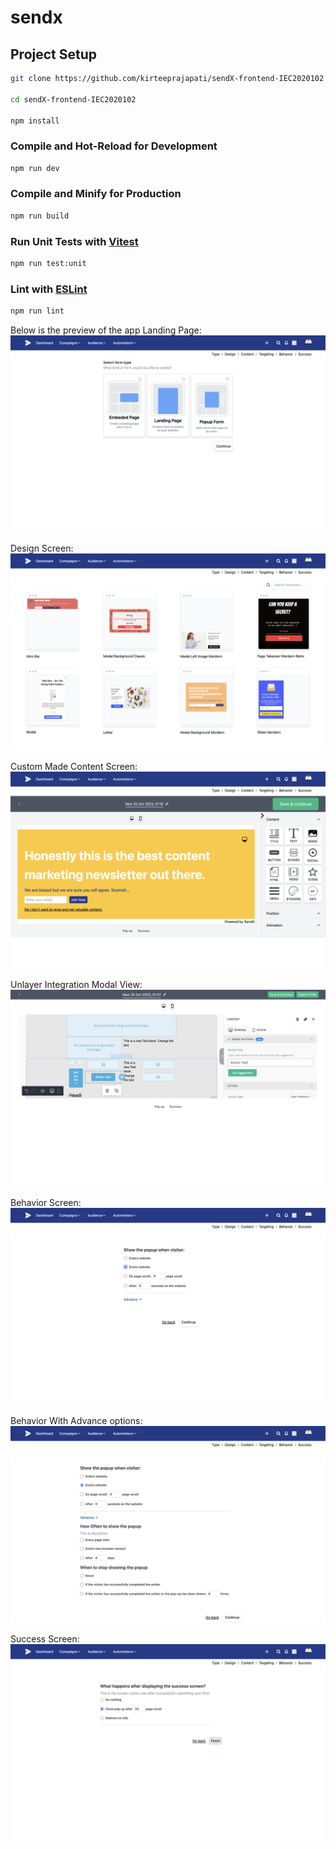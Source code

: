 # sendx

## Project Setup

```sh
git clone https://github.com/kirteeprajapati/sendX-frontend-IEC2020102

cd sendX-frontend-IEC2020102

npm install
```

### Compile and Hot-Reload for Development

```sh
npm run dev
```

### Compile and Minify for Production

```sh
npm run build
```

### Run Unit Tests with [Vitest](https://vitest.dev/)

```sh
npm run test:unit
```

### Lint with [ESLint](https://eslint.org/)

```sh
npm run lint
```

Below is the preview of the app
Landing Page:
![Landing Page](https://github.com/kirteeprajapati/sendX-frontend-IEC2020102/blob/main/assets/Type.png)

Design Screen:
![Design Screen](https://github.com/kirteeprajapati/sendX-frontend-IEC2020102/blob/main/assets/Design.png)

Custom Made Content Screen:
![Content Screen](https://github.com/kirteeprajapati/sendX-frontend-IEC2020102/blob/main/assets/CustomeEditor.png)

Unlayer Integration Modal View:
![Unlayer](https://github.com/kirteeprajapati/sendX-frontend-IEC2020102/blob/main/assets/Unlayer.png)

Behavior Screen:
![Behavior Screen](https://github.com/kirteeprajapati/sendX-frontend-IEC2020102/blob/main/assets/Behavior.png)

Behavior With Advance options:
![Advance Options](https://github.com/kirteeprajapati/sendX-frontend-IEC2020102/blob/main/assets/Behavior%20with%20Advance.png)

Success Screen:
![Success Screen](https://github.com/kirteeprajapati/sendX-frontend-IEC2020102/blob/main/assets/Success.png)
